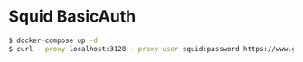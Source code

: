 # Squid BasicAuth
```bash
$ docker-compose up -d
$ curl --proxy localhost:3128 --proxy-user squid:password https://www.google.com
```